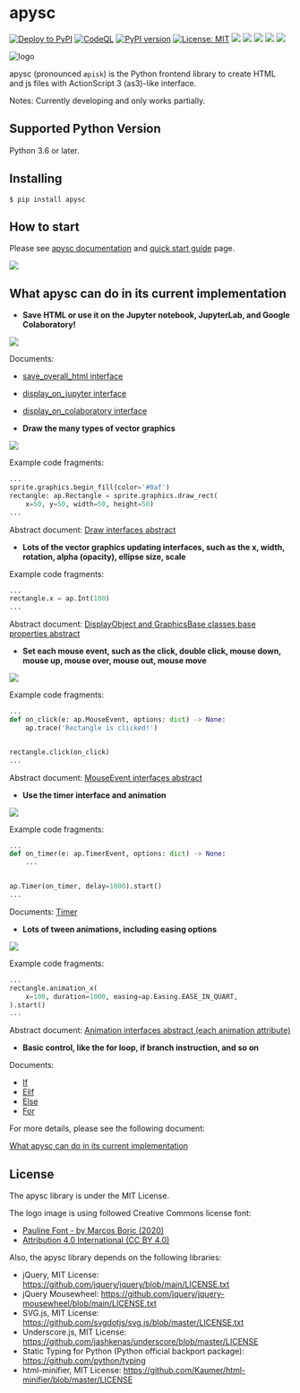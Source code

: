 # apysc

[![Deploy to PyPI](https://github.com/simon-ritchie/apysc/actions/workflows/deploy_to_pypi.yml/badge.svg)](https://github.com/simon-ritchie/apysc/actions/workflows/deploy_to_pypi.yml)
[![CodeQL](https://github.com/simon-ritchie/apysc/actions/workflows/codeql_analysis.yml/badge.svg)](https://github.com/simon-ritchie/apysc/actions/workflows/codeql_analysis.yml)
[![PyPI version](https://badge.fury.io/py/apysc.svg)](https://badge.fury.io/py/apysc)
[![License: MIT](https://img.shields.io/badge/License-MIT-brightgreen.svg)](https://github.com/simon-ritchie/apysc/blob/main/LICENSE)
![](https://byob.yarr.is/simon-ritchie/apysc/passing_unit_test_python_versions)
![](https://byob.yarr.is/simon-ritchie/apysc/unit_tests_coverage)
![](https://byob.yarr.is/simon-ritchie/apysc/passing_unit_tests_num)
![](https://byob.yarr.is/simon-ritchie/apysc/passing_doctest_num)
![](https://byob.yarr.is/simon-ritchie/apysc/passing_lints)


![logo](https://github.com/simon-ritchie/apysc/blob/main/assets/logo_v1/logo_small_v1.png)

apysc (pronounced `æpisk`) is the Python frontend library to create HTML and js files with ActionScript 3 (as3)-like interface.

Notes: Currently developing and only works partially.

## Supported Python Version

Python 3.6 or later.

## Installing

```
$ pip install apysc
```

## How to start

Please see [apysc documentation](https://simon-ritchie.github.io/apysc/index.html) and [quick start guide](https://simon-ritchie.github.io/apysc/quick_start.html) page.

<a href="https://simon-ritchie.github.io/apysc/index.html"><img src="https://github.com/simon-ritchie/apysc/blob/main/assets/document_index_screenshot.png"></a>

## What apysc can do in its current implementation

- **Save HTML or use it on the Jupyter notebook, JupyterLab, and Google Colaboratory!**

![](https://github.com/simon-ritchie/apysc/blob/main/assets/jupyterlab_interface.png)

Documents:

- [save_overall_html interface](https://simon-ritchie.github.io/apysc/save_overall_html.html)
- [display_on_jupyter interface](https://simon-ritchie.github.io/apysc/display_on_jupyter.html)
- [display_on_colaboratory interface](https://simon-ritchie.github.io/apysc/display_on_colaboratory.html)

- **Draw the many types of vector graphics**

![](https://github.com/simon-ritchie/apysc/blob/main/assets/vector_graphics_samples.png)

Example code fragments:

```py
...
sprite.graphics.begin_fill(color='#0af')
rectangle: ap.Rectangle = sprite.graphics.draw_rect(
    x=50, y=50, width=50, height=50)
...
```

Abstract document: [Draw interfaces abstract](https://simon-ritchie.github.io/apysc/draw_interfaces_abstract.html)


- **Lots of the vector graphics updating interfaces, such as the x, width, rotation, alpha (opacity), ellipse size, scale**

Example code fragments:

```py
...
rectangle.x = ap.Int(100)
...
```

Abstract document: [DisplayObject and GraphicsBase classes base properties abstract](https://simon-ritchie.github.io/apysc/display_object_and_graphics_base_prop_abstract.html)

- **Set each mouse event, such as the click, double click, mouse down, mouse up, mouse over, mouse out, mouse move**

![](https://github.com/simon-ritchie/apysc/blob/main/assets/mouse_move.gif)

Example code fragments:

```py
...
def on_click(e: ap.MouseEvent, options: dict) -> None:
    ap.trace('Rectangle is clicked!')


rectangle.click(on_click)
...
```

Abstract document: [MouseEvent interfaces abstract](https://simon-ritchie.github.io/apysc/mouse_event_abstract.html)

- **Use the timer interface and animation**

![](https://github.com/simon-ritchie/apysc/blob/main/assets/rotation_and_alpha_animation.gif)

Example code fragments:

```py
...
def on_timer(e: ap.TimerEvent, options: dict) -> None:
    ...


ap.Timer(on_timer, delay=1000).start()
...
```

Documents: [Timer](https://simon-ritchie.github.io/apysc/timer.html)

- **Lots of tween animations, including easing options**

[![](https://github.com/simon-ritchie/apysc/blob/main/assets/animation_interfaces_abstract.gif)](https://simon-ritchie.github.io/apysc/animation_interfaces_abstract.html)

Example code fragments:

```py
...
rectangle.animation_x(
    x=100, duration=1000, easing=ap.Easing.EASE_IN_QUART,
).start()
...
```

Abstract document: [Animation interfaces abstract (each animation attribute)](https://simon-ritchie.github.io/apysc/animation_interfaces_abstract.html)


- **Basic control, like the for loop, if branch instruction, and so on**

Documents:

- [If](https://simon-ritchie.github.io/apysc/if.html)
- [Elif](https://simon-ritchie.github.io/apysc/elif.html)
- [Else](https://simon-ritchie.github.io/apysc/else.html)
- [For](https://simon-ritchie.github.io/apysc/for.html)

For more details, please see the following document:

[What apysc can do in its current implementation](https://simon-ritchie.github.io/apysc/what_apysc_can_do.html)

## License

The apysc library is under the MIT License.

The logo image is using followed Creative Commons license font:

- [Pauline Font - by Marcos Boric (2020)](https://www.behance.net/gallery/94972757/Pauline-Font)
- [Attribution 4.0 International (CC BY 4.0)](https://creativecommons.org/licenses/by/4.0/deed.en)

Also, the apysc library depends on the following libraries:

- jQuery, MIT License: https://github.com/jquery/jquery/blob/main/LICENSE.txt
- jQuery Mousewheel: https://github.com/jquery/jquery-mousewheel/blob/main/LICENSE.txt
- SVG.js, MIT License: https://github.com/svgdotjs/svg.js/blob/master/LICENSE.txt
- Underscore.js, MIT License: https://github.com/jashkenas/underscore/blob/master/LICENSE
- Static Typing for Python (Python official backport package): https://github.com/python/typing
- html-minifier, MIT License: https://github.com/Kaumer/html-minifier/blob/master/LICENSE
